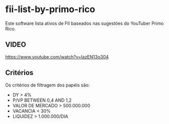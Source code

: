 # fii-list-by-primo-rico
Este software lista ativos de FII baseados nas sugestões do YouTuber Primo Rico.

## VIDEO
https://www.youtube.com/watch?v=IazEN13o304

## Critérios
Os critérios de filtragem dos papéis são:
* DY > 4%
* P/VP BETWEEN 0,4 AND 1,2
* VALOR DE MERCADO > 500.000.000
* VACANCIA < 30%
* LIQUIDEZ > 1.000.000/DIA
